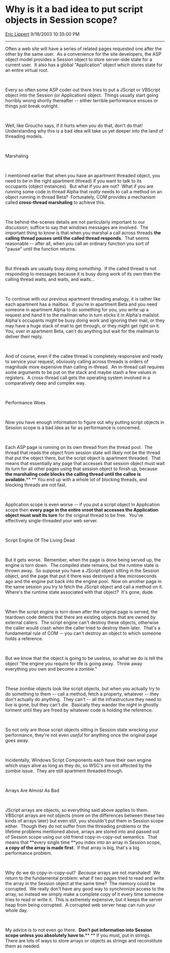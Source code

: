 # Why is it a bad idea to put script objects in Session scope?

[Eric Lippert](https://social.msdn.microsoft.com/profile/Eric%20Lippert) 9/18/2003 10:35:00 PM

-----

 

Often a web site will have a series of related pages requested one after the other by the same user.  As a convenience for the site developers, the ASP object model provides a Session object to store server-side state for a current user.  It also has a global "Application" object which stores state for an entire virtual root.   

 

 

Every so often some ASP coder out there tries to put a JScript or VBScript object into the Session (or Application) object.  Things usually start going horribly wrong shortly thereafter -- either terrible performance ensues or things just break outright.

 

 

Well, like Groucho says, if it hurts when you do that, don't do that\!  Understanding why this is a bad idea will take us yet deeper into the land of threading models.

 

 

Marshaling 

 

 

I mentioned earlier that when you have an apartment threaded object, you need to be in the right apartment (thread) if you want to talk to its occupants (object instances).  But what if you are not?  What if you are running some code in thread Alpha that *really* needs to call a method on an object running in thread Beta?  Fortunately, COM provides a mechanism called **cross-thread marshaling** to achieve this.   

 

 

The behind-the-scenes details are not particularly important to our discussion; suffice to say that windows messages are involved.  The important thing to know is that when you marshal a call across threads **the calling thread pauses until the called thread responds**.  That seems reasonable -- after all, when you call an ordinary function you sort of "pause" until the function returns.  

 

But threads are usually busy doing *something*.  If the called thread is not responding to messages because it is busy doing work of its own then the calling thread waits, and waits, and waits...

 

 

To continue with our previous apartment threading analogy, it is rather like each apartment has a mailbox.  If you're in apartment Beta and you need someone in apartment Alpha to do something for you, you write up a request and hand it to the mailman who in turn sticks it in Alpha's mailslot.  Alpha's occupants might be busy doing work and ignoring their mail, or they may have a huge stack of mail to get through, or they might get right on it.  You, over in apartment Beta, can't do anything but wait for the mailman to deliver their reply.

 

 

 

And of course, even if the callee thread is completely responsive and ready to service your request, obviously calling across threads is orders of magnitude more expensive than calling in-thread.  An in-thread call requires some arguments to be put on the stack and maybe stash a few values in registers.  A cross-thread call gets the operating system involved in a comparatively deep and complex way.

 

Performance Woes

 

 

Now you have enough information to figure out why putting script objects in Session scope is a bad idea as far as performance is concerned.  

 

Each ASP page is running on its own thread from the thread pool.  The thread that reads the object from session state will likely not be the thread that put the object there, but the script object is apartment threaded.  That means that essentially any page that accesses that session object must wait its turn for all other pages using that session object to finish up, because **the marshaling code blocks the calling thread until the callee is available.**** ** You end up with a whole lot of blocking threads, and blocking threads are not fast.   

 

 

Application scope is even worse -- if you put a script object in Application scope then **every page in the entire vroot that accesses the Application object must wait its turn** for the original thread to be free.  You've effectively single-threaded your web server.

 

 

Script Engine Of The Living Dead

 

 

But it gets worse.  Remember, when the page is done being served up, the engine is torn down.  The compiled state remains, but the runtime state is thrown away.  So suppose you have a JScript object sitting in the Session object, and the page that put it there was destroyed a few microseconds ago and the engine put back into the engine pool.  Now on another page in the same session you try to fetch the JScript object and call a method on it.  Where's the runtime state associated with that object?  It's gone, dude.   

 

 

When the script engine is torn down after the original page is served, the teardown code detects that there are existing objects that are owned by external callers.  The script engine can't destroy these objects, otherwise the caller would crash when the caller tried to destroy them later.  That's a fundamental rule of COM -- you can't destroy an object to which someone holds a reference.  

 

But we know that the object is going to be useless, so what we do is tell the object "the engine you require for life is going away.  Throw away everything you own and become a zombie."   

 

 

These zombie objects look like script objects, but when you actually try to do something to them -- call a method, fetch a property, whatever -- they don't actually do anything.  They can't -- all the infrastructure they need to live is gone, but they can't die.  Basically they wander the night in ghostly torment until they are freed by whatever code is holding the reference.

 

 

So not only are those script objects sitting in Session state wrecking your performance, they're not even *useful* for anything once the original page goes away.

 

 

Incidentally, Windows Script Components each have their own engine which stays alive as long as they do, so WSC's are not affected by the zombie issue.  They are still apartment threaded though.

 

 

Arrays Are Almost As Bad

 

 

JScript arrays are objects, so everything said above applies to them.  VBScript arrays are not objects (more on the differences between these two kinds of arrays later) but even still, you shouldn't put them in Session scope either.  Though they do not suffer from the threading problems or the lifetime problems mentioned above, arrays are stored into and passed out of Session scope using our old friend copy-in-copy-out semantics.  That means that **every single time **you index into an array in Session scope, **a copy of the array is made first**.  If that array is big, that's a big performance problem.  

 

Why do we do copy-in-copy-out?  *Because* arrays are not marshaled\!  We return to the fundamental problem: what if two pages tried to read and write the array in the Session object at the same time?  The memory could be corrupted.  We really don't have any good way to synchronize access to the array, so instead we simply make a complete copy of it every time someone tries to read or write it.  This is extremely expensive, but it keeps the server heap from being corrupted.  A corrupted web server heap can ruin your whole day.

 

 

My advice is to not even go there.  **Don’t put information into Session scope unless you absolutely have to.**** ** If you must, put in strings.  There are lots of ways to store arrays or objects as strings and reconstitute them as needed.

